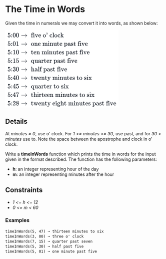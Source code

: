 # The Time in Words

Given the time in numerals we may convert it into words, as shown below: 

<p align="left">
  <img src="../../assets/The Time in Words.png" alt="The Time in Words">
</p>

## Details

At *minutes = 0*, use o' clock. For *1 <= minutes <= 30*, use past, and for *30 < minutes* use to. Note the space between the apostrophe and clock in o' clock. 

Write a **timeInWords** function which prints the time in words for the input given in the format described. 
The function has the following parameters:
- **h**: an integer representing hour of the day
- **m**: an integer representing minutes after the hour

## Constraints
- *1 <= h <= 12*
- *0 <= m < 60*

### Examples
```text
timeInWords(5, 47) ➞ thirteen minutes to six
timeInWords(3, 00) ➞ three o' clock
timeInWords(7, 15) ➞ quarter past seven
timeInWords(5, 30) ➞ half past five
timeInWords(5, 01) ➞ one minute past five
```
